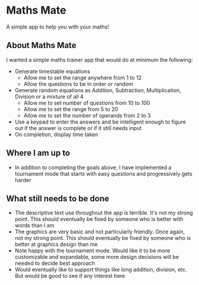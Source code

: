# Maths Mate

A simple app to help you with your maths!

## About Maths Mate

I wanted a simple maths trainer app that would do at minimum the following:

* Generate timestable equations
  * Allow me to set the range anywhere from 1 to 12
  * Allow the questions to be in order or random
* Generate random equations as Addition, Subtraction, Multiplication, Division or a mixture of all 4
  * Allow me to set number of questions from 10 to 100
  * Allow me to set the range from 5 to 20
  * Allow me to set the number of operands from 2 to 3
* Use a keypad to enter the answers and be intelligent enough to figure out if the answer is complete or if it still needs input
* On completion, display time taken

## Where I am up to

* In addition to completing the goals above, I have implemented a tournament mode that starts with easy questions and progressively gets harder

## What still needs to be done

* The descriptive text use throughout the app is terrible. It's not my strong point. This should eventually be fixed by someone who is better with words than I am
* The graphics are very basic and not particularly friendly. Once again, not my strong point. This should eventually be fixed by someone who is better at graphics design than me
* Note happy with the tournament mode. Would like it to be more customizable and expandable, some more design decisions will be needed to decide best approach
* Would eventually like to support things like long addition, division, etc. But would be good to see if any interest here